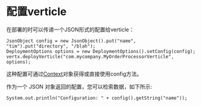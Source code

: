 # 配置verticle
在部署的时可以传递一个JSON形式的配置给verticle：

```
JsonObject config = new JsonObject().put("name", "tim").put("directory", "/blah");
DeploymentOptions options = new DeploymentOptions().setConfig(config);
vertx.deployVerticle("com.mycompany.MyOrderProcessorVerticle", options);
```

这种配置可通过[Context](http://vertx.io/docs/apidocs/io/vertx/core/Context.html)对象获得或直接使用config方法。

作为一个 JSON 对象返回的配置，您可以检索数据，如下所示:

```
System.out.println("Configuration: " + config().getString("name"));
```
